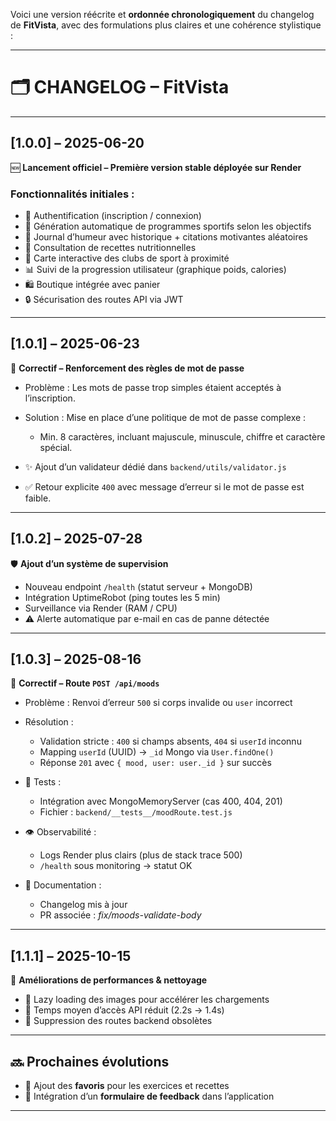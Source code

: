 Voici une version réécrite et **ordonnée chronologiquement** du changelog de **FitVista**, avec des formulations plus claires et une cohérence stylistique :

---

# 🗂️ CHANGELOG – FitVista

---

## \[1.0.0] – 2025-06-20

🆕 **Lancement officiel – Première version stable déployée sur Render**

### Fonctionnalités initiales :

* 🔐 Authentification (inscription / connexion)
* 💪 Génération automatique de programmes sportifs selon les objectifs
* 🧠 Journal d’humeur avec historique + citations motivantes aléatoires
* 🥗 Consultation de recettes nutritionnelles
* 📍 Carte interactive des clubs de sport à proximité
* 📊 Suivi de la progression utilisateur (graphique poids, calories)
* 🛍 Boutique intégrée avec panier
* 🔒 Sécurisation des routes API via JWT

---

## \[1.0.1] – 2025-06-23

🐞 **Correctif – Renforcement des règles de mot de passe**

* Problème : Les mots de passe trop simples étaient acceptés à l’inscription.
* Solution : Mise en place d’une politique de mot de passe complexe :

  * Min. 8 caractères, incluant majuscule, minuscule, chiffre et caractère spécial.
* ✨ Ajout d’un validateur dédié dans `backend/utils/validator.js`
* ✅ Retour explicite `400` avec message d’erreur si le mot de passe est faible.

---

## \[1.0.2] – 2025-07-28

🛡 **Ajout d’un système de supervision**

* Nouveau endpoint `/health` (statut serveur + MongoDB)
* Intégration UptimeRobot (ping toutes les 5 min)
* Surveillance via Render (RAM / CPU)
* ⚠ Alerte automatique par e-mail en cas de panne détectée

---

## \[1.0.3] – 2025-08-16

🐞 **Correctif – Route `POST /api/moods`**

* Problème : Renvoi d’erreur `500` si corps invalide ou `user` incorrect
* Résolution :

  * Validation stricte : `400` si champs absents, `404` si `userId` inconnu
  * Mapping `userId` (UUID) → `_id` Mongo via `User.findOne()`
  * Réponse `201` avec `{ mood, user: user._id }` sur succès
* 🔬 Tests :

  * Intégration avec MongoMemoryServer (cas 400, 404, 201)
  * Fichier : `backend/__tests__/moodRoute.test.js`
* 👁 Observabilité :

  * Logs Render plus clairs (plus de stack trace 500)
  * `/health` sous monitoring → statut OK
* 📘 Documentation :

  * Changelog mis à jour
  * PR associée : *fix/moods-validate-body*

---

## \[1.1.1] – 2025-10-15

🔧 **Améliorations de performances & nettoyage**

* 📱 Lazy loading des images pour accélérer les chargements
* 🎯 Temps moyen d’accès API réduit (2.2s → 1.4s)
* 📁 Suppression des routes backend obsolètes

---

## 🔜 Prochaines évolutions

* 📌 Ajout des **favoris** pour les exercices et recettes
* 🧾 Intégration d’un **formulaire de feedback** dans l’application

---


